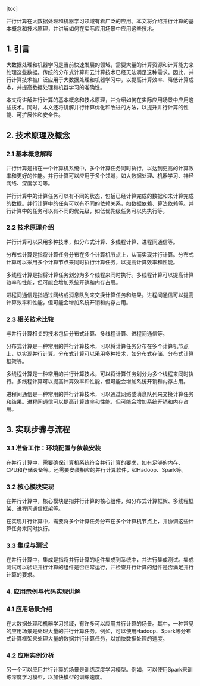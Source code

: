 
[toc]                    
                
                
并行计算在大数据处理和机器学习领域有着广泛的应用。本文将介绍并行计算的基本概念和技术原理，并讲解如何在实际应用场景中应用这些技术。

## 1. 引言

大数据处理和机器学习是当前快速发展的领域，需要大量的计算资源和计算能力来处理这些数据。传统的分布式计算和云计算技术已经无法满足这种需求。因此，并行计算技术被广泛应用于大数据处理和机器学习中，以提高计算效率、降低计算成本，并提高数据处理和机器学习的准确性。

本文将讲解并行计算的基本概念和技术原理，并介绍如何在实际应用场景中应用这些技术。同时，本文还将讲解并行计算优化和改进的方法，以提升并行计算的性能、可扩展性和安全性。

## 2. 技术原理及概念

### 2.1 基本概念解释

并行计算是指在一个计算机系统中，多个计算任务同时执行，以达到更高的计算效率和更好的性能。并行计算可以应用于多个领域，如大数据处理、机器学习、神经网络、深度学习等。

并行计算中的计算任务可以有不同的状态，包括已经计算完成的数据和未计算完成的数据。并行计算中的任务可以有不同的依赖关系，如数据依赖、算法依赖等。并行计算中的任务可以有不同的优先级，如低优先级任务可以先执行等。

### 2.2 技术原理介绍

并行计算可以采用多种技术，如分布式计算、多线程计算、进程间通信等。

分布式计算是指将计算任务分布在多个计算机节点上，从而实现并行计算。分布式计算可以采用多个计算节点来同时执行计算任务，以提高计算效率和性能。

多线程计算是指将计算任务划分为多个线程来同时执行。多线程计算可以提高计算效率和性能，但可能会增加系统开销和内存占用。

进程间通信是指通过网络或消息队列来交换计算任务和结果。进程间通信可以提高计算效率和性能，但可能会增加系统开销和内存占用。

### 2.3 相关技术比较

与并行计算相关的技术包括分布式计算、多线程计算、进程间通信等。

分布式计算是一种常用的并行计算技术，可以将计算任务分布在多个计算机节点上，以实现并行计算。分布式计算可以采用多种技术，如分布式存储、分布式计算框架等。

多线程计算是一种常用的并行计算技术，可以将计算任务划分为多个线程来同时执行。多线程计算可以提高计算效率和性能，但可能会增加系统开销和内存占用。

进程间通信是一种常用的并行计算技术，可以通过网络或消息队列来交换计算任务和结果。进程间通信可以提高计算效率和性能，但可能会增加系统开销和内存占用。

## 3. 实现步骤与流程

### 3.1 准备工作：环境配置与依赖安装

在并行计算中，需要确保计算机系统符合并行计算的要求，如有足够的内存、CPU和存储设备等。还需要安装相应的并行计算软件，如Hadoop、Spark等。

### 3.2 核心模块实现

在并行计算中，核心模块是指并行计算的核心组件，如分布式计算框架、多线程框架、进程间通信框架等。

在实现并行计算中，需要将多个计算任务分布在多个计算机节点上，并协调这些计算任务来同时执行。

### 3.3 集成与测试

在并行计算中，集成是指将并行计算的组件集成到系统中，并进行集成测试。集成测试可以验证并行计算的组件是否正常运行，并检查并行计算的组件是否满足并行计算的要求。

### 4. 应用示例与代码实现讲解

### 4.1 应用场景介绍

在大数据处理和机器学习领域，有许多可以应用并行计算的场景。其中，一种常见的应用场景是处理大量的并行计算任务。例如，可以使用Hadoop、Spark等分布式计算框架来处理大量的数据并行计算任务，以加快数据处理的速度。

### 4.2 应用实例分析

另一个可以应用并行计算的场景是训练深度学习模型。例如，可以使用Spark来训练深度学习模型，以加快模型的训练速度。


